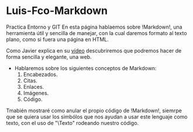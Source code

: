 # Luis-Fco-Markdown
Practica Entorno y GIT
En esta página hablaemos sobre !Markdown!, una herramienta útil y sencilla de manejar, con la cual daremos formato al texto plano, como si fuera una página en HTML.

Como Javier explica en su [vídeo](https://www.youtube.com/watch?v=y6XdzBNC0_0 "vídeo sobre Markdown") descubriremos que podremos hacer de forma sencilla y elegante, una web.

- Hablaremos sobre los siguientes conceptos de Markdown:
  1. Encabezados.
  2. Citas.
  3. Enlaces.
  4. Imágenes.
  5. Código.

Tmabién mostraré como anular el propio código de !Markdown!, siemrpe que se quiera usar los simbólos que nos ayudan a usar este lenguaje como texto, con el uso de "\Texto\" rodeando nuestro código.
